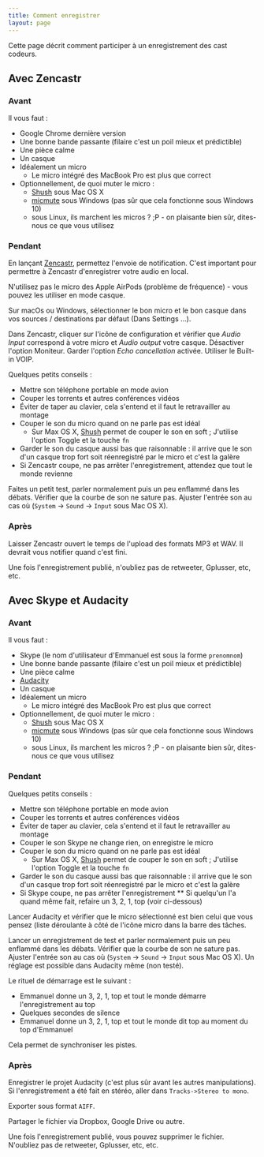```yaml
---
title: Comment enregistrer
layout: page
---
```


Cette page décrit comment participer à un enregistrement des cast codeurs.

## Avec Zencastr

### Avant

Il vous faut :

* Google Chrome dernière version
* Une bonne bande passante (filaire c'est un poil mieux et prédictible)
* Une pièce calme
* Un casque
* Idéalement un micro
    * Le micro intégré des MacBook Pro est plus que correct
* Optionnellement, de quoi muter le micro :
    * [Shush](https://itunes.apple.com/us/app/shush-microphone-manager/id496437906?mt=12) sous Mac OS X
    * [micmute](https://sourceforge.net/projects/micmute/) sous Windows (pas sûr que cela fonctionne sous Windows 10)
    * sous Linux, ils marchent les micros ? ;P - on plaisante bien sûr, dites-nous ce que vous utilisez

### Pendant

En lançant [Zencastr](https://zencastr.com/), permettez l'envoie de notification.
C'est important pour permettre à Zencastr d'enregistrer votre audio en local.

N'utilisez pas le micro des Apple AirPods (problème de fréquence) - vous pouvez les utiliser en mode casque.

Sur macOs ou Windows, sélectionner le bon micro et le bon casque dans vos sources / destinations par défaut (Dans Settings ...).

Dans Zencastr, cliquer sur l'icône de configuration et vérifier que _Audio Input_ correspond à votre micro et _Audio output_ votre casque. Désactiver l'option
Moniteur. Garder l'option _Echo cancellation_ activée. Utiliser le Built-in VOIP.

Quelques petits conseils :

* Mettre son téléphone portable en mode avion
* Couper les torrents et autres conférences vidéos
* Éviter de taper au clavier, cela s'entend et il faut le retravailler au montage
* Couper le son du micro quand on ne parle pas est idéal
    * Sur Max OS X, [Shush](https://itunes.apple.com/us/app/shush-microphone-manager/id496437906?mt=12) permet de couper le son en soft ; J'utilise l'option
      Toggle et la touche `fn`
* Garder le son du casque aussi bas que raisonnable : il arrive que le son d'un casque trop fort soit réenregistré par le micro et c'est la galère
* Si Zencastr coupe, ne pas arrêter l'enregistrement, attendez que tout le monde revienne

Faites un petit test, parler normalement puis un peu enflammé dans les débats.
Vérifier que la courbe de son ne sature pas.
Ajuster l'entrée son au cas où (`System` -> `Sound` -> `Input` sous Mac OS X).


### Après

Laisser Zencastr ouvert le temps de l'upload des formats MP3 et WAV. Il devrait vous notifier quand c'est fini.

Une fois l'enregistrement publié, n'oubliez pas de retweeter, Gplusser, etc, etc.

## Avec Skype et Audacity

### Avant

Il vous faut :

* Skype (le nom d'utilisateur d'Emmanuel est sous la forme `prenomnom`)
* Une bonne bande passante (filaire c'est un poil mieux et prédictible)
* Une pièce calme
* [Audacity](http://audacity.sourceforge.net)
* Un casque
* Idéalement un micro
    * Le micro intégré des MacBook Pro est plus que correct
* Optionnellement, de quoi muter le micro :
    * [Shush](https://itunes.apple.com/us/app/shush-microphone-manager/id496437906?mt=12) sous Mac OS X
    * [micmute](https://sourceforge.net/projects/micmute/) sous Windows (pas sûr que cela fonctionne sous Windows 10)
    * sous Linux, ils marchent les micros ? ;P - on plaisante bien sûr, dites-nous ce que vous utilisez


### Pendant

Quelques petits conseils :

* Mettre son téléphone portable en mode avion
* Couper les torrents et autres conférences vidéos
* Éviter de taper au clavier, cela s'entend et il faut le retravailler au montage
* Couper le son Skype ne change rien, on enregistre le micro
* Couper le son du micro quand on ne parle pas est idéal
    * Sur Max OS X, [Shush](https://itunes.apple.com/us/app/shush-microphone-manager/id496437906?mt=12) permet de couper le son en soft ; J'utilise l'option
      Toggle et la touche `fn`
* Garder le son du casque aussi bas que raisonnable : il arrive que le son d'un casque trop fort soit réenregistré par le micro et c'est la galère
* Si Skype coupe, ne pas arrêter l'enregistrement
** Si quelqu'un l'a quand même fait, refaire un 3, 2, 1, top (voir ci-dessous)

Lancer Audacity et vérifier que le micro sélectionné est bien celui que vous pensez (liste déroulante à côté de l'icône micro dans la barre des tâches.

Lancer un enregistrement de test et parler normalement puis un peu enflammé dans les débats.
Vérifier que la courbe de son ne sature pas.
Ajuster l'entrée son au cas où (`System` -> `Sound` -> `Input` sous Mac OS X).
Un réglage est possible dans Audacity même (non testé).

Le rituel de démarrage est le suivant :

* Emmanuel donne un 3, 2, 1, top et tout le monde démarre l'enregistrement au top
* Quelques secondes de silence
* Emmanuel donne un 3, 2, 1, top et tout le monde dit top au moment du top d'Emmanuel

Cela permet de synchroniser les pistes.

### Après

Enregistrer le projet Audacity (c'est plus sûr avant les autres manipulations).
Si l'enregistrement a été fait en stéréo, aller dans `Tracks->Stereo to mono`.

Exporter sous format `AIFF`.

Partager le fichier via Dropbox, Google Drive ou autre.

Une fois l'enregistrement publié, vous pouvez supprimer le fichier.
N'oubliez pas de retweeter, Gplusser, etc, etc.
